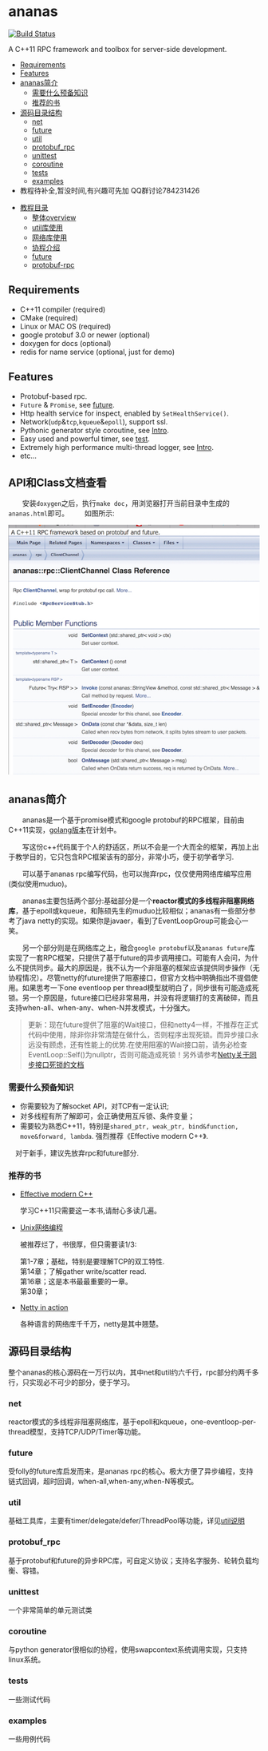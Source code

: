 # ananas
[![Build Status](https://travis-ci.org/loveyacper/ananas.svg?branch=master)](https://travis-ci.org/loveyacper/ananas)


A C++11 RPC framework and toolbox for server-side development.


<!-- vim-markdown-toc GFM -->
* [Requirements](#requirements)
* [Features](#features)
* [ananas简介](#ananas简介)
    * [需要什么预备知识](#需要什么预备知识)
    * [推荐的书](#推荐的书)
* [源码目录结构](#源码目录结构)
    * [net](#net)
    * [future](#future)
    * [util](#util)
    * [protobuf_rpc](#protobuf_rpc)
    * [unittest](#unittest)
    * [coroutine](#coroutine)
    * [tests](#tests)
    * [examples](#examples)
* 教程待补全,暂没时间,有兴趣可先加
QQ群讨论784231426

<!-- vim-markdown-toc -->

* [教程目录](#dummy)
    * [整体overview](docs/01_overview.md)
    * [util库使用](docs/02_util.md)
    * [网络库使用](docs/03_networking.md)
    * [协程介绍](docs/04_coroutine.md)
    * [future](docs/05_future.md)
    * [protobuf-rpc](docs/06_protobuf_rpc.md)

## Requirements
* C++11 compiler (required)
* CMake (required)
* Linux or MAC OS (required)
* google protobuf 3.0 or newer (optional)
* doxygen for docs (optional)
* redis for name service (optional, just for demo)

## Features
* Protobuf-based rpc.
* `Future` & `Promise`, see [future](docs/05_future.md).
* Http health service for inspect, enabled by `SetHealthService()`.
* Network(`udp`&`tcp`,`kqueue`&`epoll`), support ssl.
* Pythonic generator style coroutine, see [Intro](coroutine/README.md).
* Easy used and powerful timer, see [test](tests/test_timer/).
* Extremely high performance multi-thread logger, see [Intro](util/Logger.md).
* etc...

## API和Class文档查看
&ensp;&ensp;&ensp;&ensp;安装`doxygen`之后，执行`make doc`，用浏览器打开当前目录中生成的`ananas.html`即可。
&ensp;&ensp;&ensp;&ensp;如图所示:

<img src=docs/doxygen.jpg width=510 height=500>

## ananas简介
&ensp;&ensp;&ensp;&ensp;ananas是一个基于promise模式和google protobuf的RPC框架，目前由C++11实现，[golang版本](https://github.com/ananas-rpc/ananas_golang)在计划中。
      
&ensp;&ensp;&ensp;&ensp;写这份c++代码属于个人的舒适区，所以不会是一个大而全的框架，再加上出于教学目的，它只包含RPC框架该有的部分，非常小巧，便于初学者学习.

&ensp;&ensp;&ensp;&ensp;可以基于ananas rpc编写代码，也可以抛弃rpc，仅仅使用网络库编写应用(类似使用muduo)。

&ensp;&ensp;&ensp;&ensp;ananas主要包括两个部分:基础部分是一个**reactor模式的多线程非阻塞网络库**，基于epoll或kqueue，和陈硕先生的muduo比较相似；ananas有一些部分参考了java netty的实现。如果你是javaer，看到了EventLoopGroup可能会心一笑。

&ensp;&ensp;&ensp;&ensp;另一个部分则是在网络库之上，融合`google protobuf`以及`ananas future`库实现了一套RPC框架，只提供了基于future的异步调用接口。可能有人会问，为什么不提供同步。最大的原因是，我不认为一个非阻塞的框架应该提供同步操作（无协程情况）。尽管netty的future提供了阻塞接口，但官方文档中明确指出不提倡使用。如果思考一下one eventloop per thread模型就明白了，同步很有可能造成死锁。另一个原因是，future接口已经非常易用，并没有将逻辑打的支离破碎，而且支持when-all、when-any、when-N并发模式，十分强大。

> 更新：现在future提供了阻塞的Wait接口，但和netty4一样，不推荐在正式代码中使用，除非你非常清楚在做什么，否则程序出现死锁。而异步接口永远没有顾虑，还有性能上的优势.在使用阻塞的Wait接口前，请务必检查EventLoop::Self()为nullptr，否则可能造成死锁！另外请参考[Netty关于同步接口死锁的文档](https://netty.io/4.0/api/io/netty/util/concurrent/BlockingOperationException.html)

### 需要什么预备知识
   * 你需要较为了解socket API，对TCP有一定认识;
   * 对多线程有所了解即可，会正确使用互斥锁、条件变量；
   * 需要较为熟悉C++11，特别是`shared_ptr, weak_ptr, bind&function, move&forward, lambda`.
   强烈推荐《Effective modern C++》.

   &ensp;&ensp;对于新手，建议先放弃rpc和future部分.

### 推荐的书
   * [Effective modern C++](https://www.amazon.cn/dp/B016OFO492)
     
     学习C++11只需要这一本书,请耐心多读几遍。

   * [Unix网络编程](https://www.amazon.cn/dp/B011S72JB6)
    
     被推荐烂了，书很厚，但只需要读1/3:
     
     第1-7章；基础，特别是要理解TCP的双工特性.  
     第14章；了解gather write/scatter read.  
     第16章；这是本书最最重要的一章。  
     第30章；  

   * [Netty in action](https://book.douban.com/subject/24700704/)
     
     各种语言的网络库千千万，netty是其中翘楚。

## 源码目录结构
  整个ananas的核心源码在一万行以内，其中net和util约六千行，rpc部分约两千多行，只实现必不可少的部分，便于学习。
  ### net
  reactor模式的多线程非阻塞网络库，基于epoll和kqueue，one-eventloop-per-thread模型，支持TCP/UDP/Timer等功能。
  ### future
  受folly的future库启发而来，是ananas rpc的核心。极大方便了异步编程，支持链式回调，超时回调，when-all,when-any,when-N等模式。
  ### util
  基础工具库，主要有timer/delegate/defer/ThreadPool等功能，详见[util说明](util/README.md)
  ### protobuf_rpc
  基于protobuf和future的异步RPC库，可自定义协议；支持名字服务、轮转负载均衡、容错。
  ### unittest
  一个非常简单的单元测试类
  ### coroutine
  与python generator很相似的协程，使用swapcontext系统调用实现，只支持linux系统。
  ### tests
  一些测试代码
  ### examples
  一些用例代码
  

